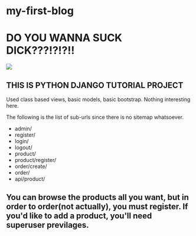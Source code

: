 # my-first-blog

<h1>DO YOU WANNA SUCK DICK???!?!?!!</h1>

<img src="https://image-cdn.neatoshop.com/styleimg/88830/none/white/default/421772-20;1561997533t.jpg"></img>

<h2>THIS IS PYTHON DJANGO TUTORIAL PROJECT</h2>

<p>Used class based views, basic models, basic bootstrap. Nothing interesting here.</p>

<p>The following is the list of sub-urls since there is no sitemap whatsoever.</p>

<ul>
  <li>admin/</li>
  <li>register/</li>
  <li>login/</li>
  <li>logout/</li>
  <li>product/</li>
  <li>product/register/</li>
  <li>order/create/</li>
  <li>order/</li>
  <li>api/product/</li>
</ul>

<h2><strong>You can browse the products all you want, but in order to order(not actually), you must register. If you'd like to add a product, you'll need superuser previlages.</strong></p>
